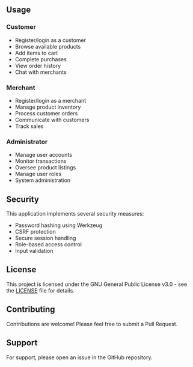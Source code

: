## Usage

### Customer
- Register/login as a customer
- Browse available products
- Add items to cart
- Complete purchases
- View order history
- Chat with merchants

### Merchant
- Register/login as a merchant
- Manage product inventory
- Process customer orders
- Communicate with customers
- Track sales

### Administrator
- Manage user accounts
- Monitor transactions
- Oversee product listings
- Manage user roles
- System administration

## Security

This application implements several security measures:
- Password hashing using Werkzeug
- CSRF protection
- Secure session handling
- Role-based access control
- Input validation

## License

This project is licensed under the GNU General Public License v3.0 - see the [LICENSE](LICENSE) file for details.

## Contributing

Contributions are welcome! Please feel free to submit a Pull Request.

## Support

For support, please open an issue in the GitHub repository.
